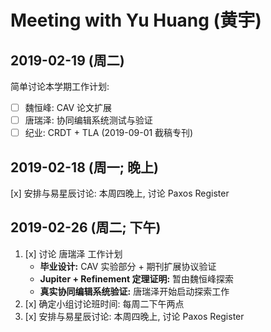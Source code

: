 ﻿# Meeting with Yu Huang (黄宇)

## 2019-02-19 (周二)
简单讨论本学期工作计划:
- [ ] 魏恒峰: CAV 论文扩展
- [ ] 唐瑞泽: 协同编辑系统测试与验证
- [ ] 纪业: CRDT + TLA (2019-09-01 截稿专刊)

## 2019-02-18 (周一; 晚上)
[x] 安排与易星辰讨论: 本周四晚上, 讨论 Paxos Register

## 2019-02-26 (周二; 下午)
1. [x] 讨论 唐瑞泽 工作计划
	- **毕业设计:** CAV 实验部分 + 期刊扩展协议验证
	- **Jupiter + Refinement 定理证明:** 暂由魏恒峰探索
	- **真实协同编辑系统验证:** 唐瑞泽开始启动探索工作
2. [x] 确定小组讨论班时间: 每周二下午两点
3. [x] 安排与易星辰讨论: 本周四晚上, 讨论 Paxos Register
